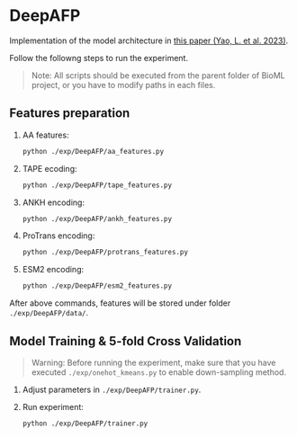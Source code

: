 # DeepAFP

Implementation of the model architecture in [this paper (Yao, L. et al. 2023)](https://onlinelibrary.wiley.com/doi/full/10.1002/pro.4758?msockid=08ab38e43da369ce130e2cc13c3768bb).

Follow the followng steps to run the experiment.

> Note: All scripts should be executed from the parent folder of BioML project, or you have to modify paths in each files.

## Features preparation
1. AA features: 
    ```bash
    python ./exp/DeepAFP/aa_features.py
    ```

2. TAPE ecoding:    
    ```bash
    python ./exp/DeepAFP/tape_features.py
    ```

3. ANKH encoding:
    ```bash
    python ./exp/DeepAFP/ankh_features.py
    ```

4. ProTrans encoding:
    ```bash
    python ./exp/DeepAFP/protrans_features.py
    ```

5. ESM2 encoding:
    ```bash
    python ./exp/DeepAFP/esm2_features.py
    ```

After above commands, features will be stored under folder `./exp/DeepAFP/data/`.

## Model Training & 5-fold Cross Validation

> Warning: Before running the experiment, make sure that you have executed `./exp/onehot_kmeans.py` to enable down-sampling method.

1. Adjust parameters in `./exp/DeepAFP/trainer.py`.

2. Run experiment:
    ```bash
    python ./exp/DeepAFP/trainer.py
    ```